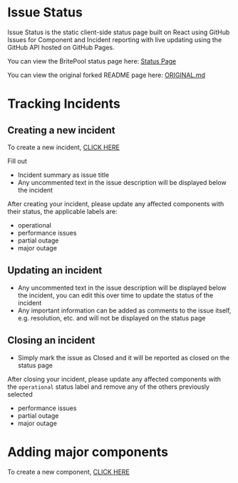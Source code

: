 # Issue Status

Issue Status is the static client-side status page built on React using GitHub Issues for Component and Incident reporting with live updating using the GitHub API hosted on GitHub Pages.

You can view the BritePool status page here: [Status Page](https://britepool.github.io/issue-status/)

You can view the original forked README page here: [ORIGINAL.md](./ORIGINAL.md)

# Tracking Incidents

## Creating a new incident
To create a new incident, [CLICK HERE](https://github.com/britepool/issue-status/issues/new?assignees=&labels=incident%2C+issue+status&template=new-incident.md&title=Summarize+the+incident)

Fill out
* Incident summary as issue title
* Any uncommented text in the issue description will be displayed below the incident

After creating your incident, please update any affected components with their status, the applicable labels are:
* operational
* performance issues
* partial outage
* major outage

## Updating an incident

* Any uncommented text in the issue description will be displayed below the incident, you can edit this over time to update the status of the incident
* Any important information can be added as comments to the issue itself, e.g. resolution, etc. and will not be displayed on the status page

## Closing an incident

* Simply mark the issue as Closed and it will be reported as closed on the status page

After closing your incident, please update any affected components with the `operational` status label and remove any of the others previously selected
* performance issues
* partial outage
* major outage

# Adding major components

To create a new component, [CLICK HERE](https://github.com/britepool/issue-status/issues/new?assignees=&labels=component%2C+issue+status%2C+operational&template=new-component.md&title=)
